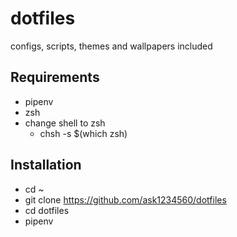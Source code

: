 # dotfiles
configs, scripts, themes and wallpapers included 

## Requirements
* pipenv
* zsh
* change shell to zsh
  * chsh -s $(which zsh)

## Installation 
* cd ~
* git clone https://github.com/ask1234560/dotfiles 
* cd dotfiles
* pipenv 
